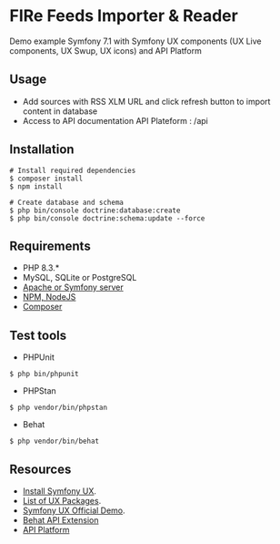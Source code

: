 # FIRe Feeds Importer & Reader
Demo example Symfony 7.1 with Symfony UX components (UX Live components, UX Swup, UX icons) and API Platform

## Usage
- Add sources with RSS XLM URL and click refresh button to import content in database
- Access to API documentation API Plateform : /api

## Installation
```shell
# Install required dependencies
$ composer install
$ npm install

# Create database and schema
$ php bin/console doctrine:database:create
$ php bin/console doctrine:schema:update --force
```

## Requirements
- PHP 8.3.*
- MySQL, SQLite or PostgreSQL
- [Apache or Symfony server](https://symfony.com/doc/current/setup/symfony_server.html) 
- [NPM, NodeJS](https://docs.npmjs.com/downloading-and-installing-node-js-and-npm)
- [Composer](https://getcomposer.org/)

## Test tools
- PHPUnit
```shell
$ php bin/phpunit
```
- PHPStan
```shell
$ php vendor/bin/phpstan
```
- Behat
```shell
$ php vendor/bin/behat
```

## Resources
- [Install Symfony UX](https://symfony.com/doc/current/frontend/ux.html).
- [List of UX Packages](https://symfony.com/bundles/StimulusBundle/current/index.html#the-ux-packages).
- [Symfony UX Official Demo](https://ux.symfony.com).
- [Behat API Extension](https://behat-api-extension.readthedocs.io/en/latest/)
- [API Platform](https://api-platform.com/)
